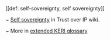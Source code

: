 [[def: self-sovereignty, self sovereignty]]

~ [Self sovereignty](https://github.com/trustoverip/toip/wiki/self-sovereignty) in Trust over IP wiki.

~ More in <a href="https://weboftrust.github.io/WOT-terms/docs/glossary/self-sovereignty">extended KERI glossary</a>
